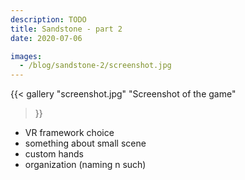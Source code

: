 ```yaml
---
description: TODO
title: Sandstone - part 2
date: 2020-07-06

images:
  - /blog/sandstone-2/screenshot.jpg
---
```


{{<
  gallery
  "screenshot.jpg" "Screenshot of the game"
>}}

* VR framework choice
* something about small scene
* custom hands
* organization (naming n such)
